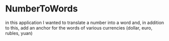 # NumberToWords
in this application I wanted to translate a number into a word and, in addition to this, add an anchor for the words of various currencies (dollar, euro, rubles, yuan)
